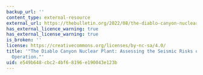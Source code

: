 ```yaml
---
backup_url: ''
content_type: external-resource
external_url: https://thebulletin.org/2022/08/the-diablo-canyon-nuclear-plant-assessing-the-seismic-risks-of-extended-operation/
has_external_licence_warning: true
has_external_license_warning: true
is_broken: ''
license: https://creativecommons.org/licenses/by-nc-sa/4.0/
title: '"The Diablo Canyon Nuclear Plant: Assessing the Seismic Risks of Extended
  Operation."'
uid: e549b648-cbc2-4bf6-8196-e190043e123b
---
```

